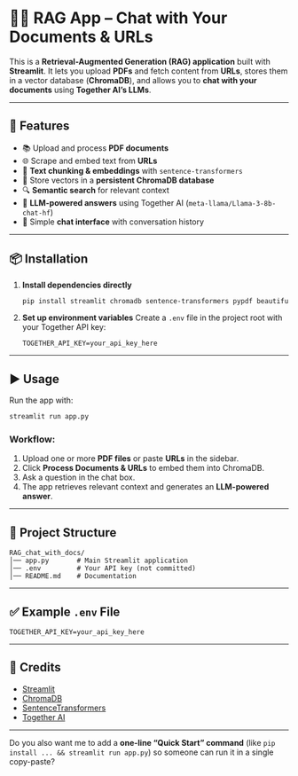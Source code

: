 # 📄🤖 RAG App – Chat with Your Documents & URLs

This is a **Retrieval-Augmented Generation (RAG) application** built with **Streamlit**.
It lets you upload **PDFs** and fetch content from **URLs**, stores them in a vector database (**ChromaDB**), and allows you to **chat with your documents** using **Together AI’s LLMs**.

---

## 🚀 Features

* 📚 Upload and process **PDF documents**
* 🌐 Scrape and embed text from **URLs**
* 🧩 **Text chunking & embeddings** with `sentence-transformers`
* 💾 Store vectors in a **persistent ChromaDB database**
* 🔍 **Semantic search** for relevant context
* 🤖 **LLM-powered answers** using Together AI (`meta-llama/Llama-3-8b-chat-hf`)
* 💬 Simple **chat interface** with conversation history

---

## 📦 Installation

1. **Install dependencies directly**

   ```bash
   pip install streamlit chromadb sentence-transformers pypdf beautifulsoup4 together requests python-dotenv
   ```

2. **Set up environment variables**
   Create a `.env` file in the project root with your Together API key:

   ```
   TOGETHER_API_KEY=your_api_key_here
   ```

---

## ▶️ Usage

Run the app with:

```bash
streamlit run app.py
```

### Workflow:

1. Upload one or more **PDF files** or paste **URLs** in the sidebar.
2. Click **Process Documents & URLs** to embed them into ChromaDB.
3. Ask a question in the chat box.
4. The app retrieves relevant context and generates an **LLM-powered answer**.

---

## 📂 Project Structure

```
RAG_chat_with_docs/
│── app.py       # Main Streamlit application
│── .env         # Your API key (not committed)
│── README.md    # Documentation
```

---

## ✅ Example `.env` File

```
TOGETHER_API_KEY=your_api_key_here
```

---

## 🙌 Credits

* [Streamlit](https://streamlit.io/)
* [ChromaDB](https://docs.trychroma.com/)
* [SentenceTransformers](https://www.sbert.net/)
* [Together AI](https://www.together.ai/)

---

Do you also want me to add a **one-line “Quick Start” command** (like `pip install ... && streamlit run app.py`) so someone can run it in a single copy-paste?

